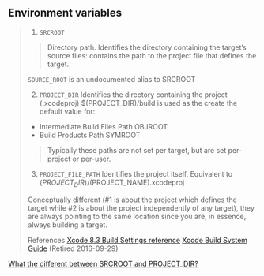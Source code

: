 ## Environment variables

> 1. `SRCROOT`
>
>> Directory path. Identifies the directory containing the target’s source files: contains the path to the project file that defines the target.
>
> `SOURCE_ROOT` is an undocumented alias to SRCROOT
>
> 2. `PROJECT_DIR`
> Identifies the directory containing the project (.xcodeproj)
> $(PROJECT_DIR)/build is used as the create the default value for:
> - Intermediate Build Files Path OBJROOT
> - Build Products Path SYMROOT
>
>> Typically these paths are not set per target, but are set per-project or per-user.
>
> 3. `PROJECT_FILE_PATH`
> Identifies the project itself.
> Equivalent to $(PROJECT_DIR)/$(PROJECT_NAME).xcodeproj
>
> Conceptually different (#1 is about the project which defines the target while #2 is about the project independently of any target), they are always pointing to the same location since you are, in essence, always building a target.
>
> References
> [Xcode 8.3 Build Settings reference](https://help.apple.com/xcode/mac/8.3/#/itcaec37c2a6)
> [Xcode Build System Guide](https://developer.apple.com/library/archive/documentation/DeveloperTools/Reference/XcodeBuildSettingRef/1-Build_Setting_Reference/build_setting_ref.html#//apple_ref/doc/uid/TP40003931-CH3-SW49) (Retired 2016-09-29)

[What the different between SRCROOT and PROJECT_DIR?](https://stackoverflow.com/a/43751741)
